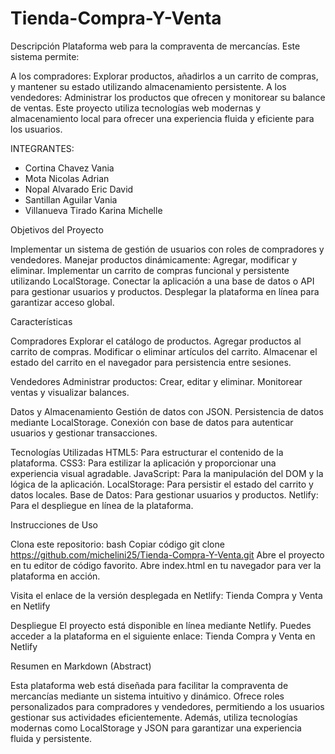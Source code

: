 # Tienda-Compra-Y-Venta

Descripción
Plataforma web para la compraventa de mercancías. Este sistema permite:

A los compradores: Explorar productos, añadirlos a un carrito de compras, y mantener su estado utilizando almacenamiento persistente.
A los vendedores: Administrar los productos que ofrecen y monitorear su balance de ventas.
Este proyecto utiliza tecnologías web modernas y almacenamiento local para ofrecer una experiencia fluida y eficiente para los usuarios.

INTEGRANTES: 
- Cortina Chavez Vania
- Mota Nicolas Adrian
- Nopal Alvarado Eric David
- Santillan Aguilar Vania
- Villanueva Tirado Karina Michelle 

Objetivos del Proyecto

Implementar un sistema de gestión de usuarios con roles de compradores y vendedores.
Manejar productos dinámicamente: Agregar, modificar y eliminar.
Implementar un carrito de compras funcional y persistente utilizando LocalStorage.
Conectar la aplicación a una base de datos o API para gestionar usuarios y productos.
Desplegar la plataforma en línea para garantizar acceso global.

Características

Compradores
Explorar el catálogo de productos.
Agregar productos al carrito de compras.
Modificar o eliminar artículos del carrito.
Almacenar el estado del carrito en el navegador para persistencia entre sesiones.

Vendedores
Administrar productos: Crear, editar y eliminar.
Monitorear ventas y visualizar balances.

Datos y Almacenamiento
Gestión de datos con JSON.
Persistencia de datos mediante LocalStorage.
Conexión con base de datos para autenticar usuarios y gestionar transacciones.

Tecnologías Utilizadas
HTML5: Para estructurar el contenido de la plataforma.
CSS3: Para estilizar la aplicación y proporcionar una experiencia visual agradable.
JavaScript: Para la manipulación del DOM y la lógica de la aplicación.
LocalStorage: Para persistir el estado del carrito y datos locales.
Base de Datos: Para gestionar usuarios y productos.
Netlify: Para el despliegue en línea de la plataforma.


Instrucciones de Uso

Clona este repositorio:
bash
Copiar código
git clone https://github.com/michelini25/Tienda-Compra-Y-Venta.git
Abre el proyecto en tu editor de código favorito.
Abre index.html en tu navegador para ver la plataforma en acción.

Visita el enlace de la versión desplegada en Netlify:
Tienda Compra y Venta en Netlify

Despliegue
El proyecto está disponible en línea mediante Netlify. Puedes acceder a la plataforma en el siguiente enlace:
Tienda Compra y Venta en Netlify

Resumen en Markdown (Abstract)

Esta plataforma web está diseñada para facilitar la compraventa de mercancías mediante un sistema intuitivo y dinámico. Ofrece roles personalizados para compradores y vendedores, permitiendo a los usuarios gestionar sus actividades eficientemente. Además, utiliza tecnologías modernas como LocalStorage y JSON para garantizar una experiencia fluida y persistente.
